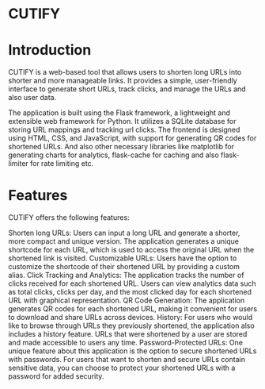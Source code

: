 # CUTIFY

# Introduction
CUTIFY is a web-based tool that allows users to shorten long URLs into shorter and more manageable links. It provides a simple, user-friendly interface to generate short URLs, track clicks, and manage the URLs and also user data.

The application is built using the Flask framework, a lightweight and extensible web framework for Python. It utilizes a SQLite database for storing URL mappings and tracking url clicks. The frontend is designed using HTML, CSS, and JavaScript, with support for generating QR codes for shortened URLs. And also other necessary libraries like matplotlib for generating charts for analytics, flask-cache for caching and also flask-limiter for rate limiting etc.

# Features
CUTIFY offers the following features:

Shorten long URLs: Users can input a long URL and generate a shorter, more compact and unique version. The application generates a unique shortcode for each URL, which is used to access the original URL when the shortened link is visited.
Customizable URLs: Users have the option to customize the shortcode of their shortened URL by providing a custom alias.
Click Tracking and Analytics: The application tracks the number of clicks received for each shortened URL. Users can view analytics data such as total clicks, clicks per day, and the most clicked day for each shortened URL with graphical representation.
QR Code Generation: The application generates QR codes for each shortened URL, making it convenient for users to download and share URLs across devices.
History: For users who would like to browse through URLs they previously shortened, the application also includes a history feature. URLs that were shortened by a user are stored and made accessible to users any time.
Password-Protected URLs: One unique feature about this application is the option to secure shortened URLs with passwords. For users that want to shorten and secure URLs contain sensitive data, you can choose to protect your shortened URLs with a password for added security.
